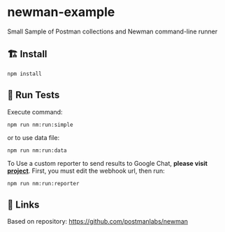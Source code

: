 # newman-example

Small Sample of Postman collections and Newman command-line runner
## 🏗️ Install

```
npm install
```

## 🚀 Run Tests

Execute command:
```
npm run nm:run:simple
```
or to use data file:
```
npm run nm:run:data
```

To Use a custom reporter to send results to Google Chat, **please visit [project](https://github.com/kristenjoie/newman-reporter-gchat)**. First, you must edit the webhook url, then run:
```
npm run nm:run:reporter
```

## 🔗 Links

Based on repository: https://github.com/postmanlabs/newman
